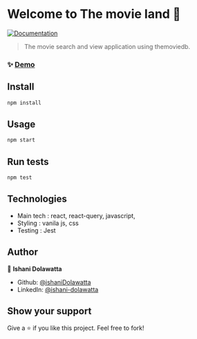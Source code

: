 <h1>Welcome to The movie land 👋</h1>
<p>
  <a href="https://www.themoviedb.org/" target="_blank">
    <img alt="Documentation" src="https://img.shields.io/badge/documentation-yes-brightgreen.svg" />
  </a>
</p>

> The movie search and view application using themoviedb.

### ✨ [Demo](https://dashing-caramel-6c63e2.netlify.app/)

## Install

```sh
npm install
```

## Usage

```sh
npm start
```

## Run tests

```sh
npm test
```
## Technologies

* Main tech : react, react-query, javascript,
* Styling : vanila js, css
* Testing : Jest

## Author

👤 **Ishani Dolawatta**

* Github: [@ishaniDolawatta](https://github.com/ishaniDolawatta)
* LinkedIn: [@ishani-dolawatta](https://linkedin.com/in/ishani-dolawatta)

## Show your support

Give a ⭐️ if you like this project. Feel free to fork!